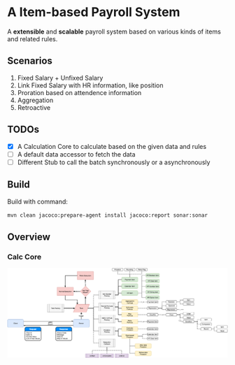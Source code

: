 # A Item-based Payroll System

A **extensible** and **scalable** payroll system based on various kinds of items and related rules.

## Scenarios
1. Fixed Salary + Unfixed Salary
1. Link Fixed Salary with HR information, like position
1. Proration based on attendence information
1. Aggregation
1. Retroactive

## TODOs
* [X] A Calculation Core to calculate based on the given data and rules
* [ ] A default data accessor to fetch the data
* [ ] Different Stub to call the batch synchronously or a asynchronously

## Build
Build with command:
```bash
mvn clean jacoco:prepare-agent install jacoco:report sonar:sonar
```

## Overview

### Calc Core
![Overview](calc-core/doc/pics/overview.png)